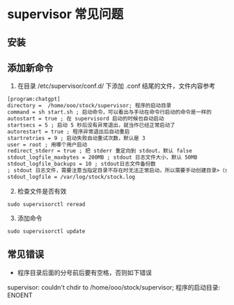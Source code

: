 # supervisor 常见问题

## 安装

## 添加新命令

1. 在目录 /etc/supervisor/conf.d/ 下添加 .conf 结尾的文件，文件内容参考

```tex
[program:chatgpt]
directory =  /home/ooo/stock/supervisor; 程序的启动目录
command = sh start.sh ; 启动命令，可以看出与手动在命令行启动的命令是一样的
autostart = true ; 在 supervisord 启动的时候也自动启动
startsecs = 5 ; 启动 5 秒后没有异常退出，就当作已经正常启动了
autorestart = true ; 程序异常退出后自动重启
startretries = 9 ; 启动失败自动重试次数，默认是 3
user = root ; 用哪个用户启动
redirect_stderr = true ; 把 stderr 重定向到 stdout，默认 false
stdout_logfile_maxbytes = 200MB ; stdout 日志文件大小，默认 50MB
stdout_logfile_backups = 10 ; stdout日志文件备份数
; stdout 日志文件，需要注意当指定目录不存在时无法正常启动，所以需要手动创建目录>（supervisord 会自动创建日志文件）
stdout_logfile = /var/log/stock/stock.log

```

2. 检查文件是否有效

```shell
sudo supervisorctl reread
```

3. 添加命令

```
sudo supervisorctl update
```



## 常见错误

* 程序目录后面的分号前后要有空格，否则如下错误

supervisor: couldn't chdir to /home/ooo/stock/supervisor; 程序的启动目录: ENOENT

